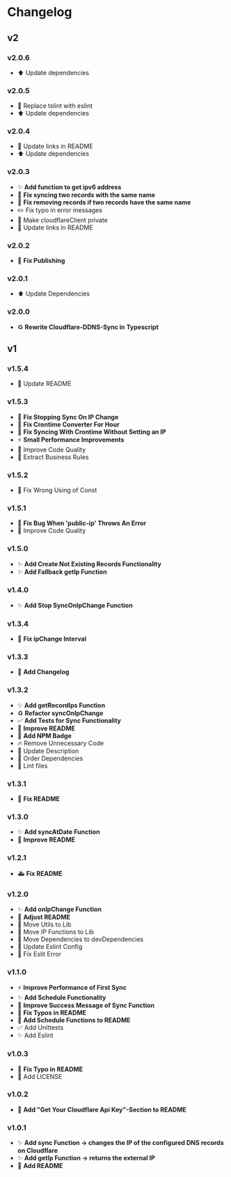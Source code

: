 # Changelog

## v2

### v2.0.6

- ⬆️ Update dependencies

### v2.0.5

- 🚨 Replace tslint with eslint
- ⬆️ Update dependencies

### v2.0.4

- 📝 Update links in README
- ⬆️ Update dependencies

### v2.0.3

- ✨ **Add function to get ipv6 address**
- 🐛 **Fix syncing two records with the same name**
- 🐛 **Fix removing records if two records have the same name**
- ✏️ Fix typo in error messages
- 🐛 Make cloudflareClient private
- 📝 Update links in README

### v2.0.2

- 🐛 **Fix Publishing**

### v2.0.1

- ⬆️ Update Dependencies

### v2.0.0

- ♻️ **Rewrite Cloudflare-DDNS-Sync in Typescript**

## v1

### v1.5.4

- 📝 Update README

### v1.5.3

- 🐛 **Fix Stopping Sync On IP Change**
- 🐛 **Fix Crontime Converter For Hour**
- 🐛 **Fix Syncing With Crontime Without Setting an IP**
- ⚡️ **Small Performance Improvements**
- 💄 Improve Code Quality
- 💄 Extract Business Rules

### v1.5.2

- 🐛 Fix Wrong Using of Const

### v1.5.1

- 🐛 **Fix Bug When 'public-ip' Throws An Error**
- 💄 Improve Code Quality

### v1.5.0

- ✨ **Add Create Not Existing Records Functionality**
- ✨ **Add Fallback getIp Function**

### v1.4.0

- ✨ **Add Stop SyncOnIpChange Function**

### v1.3.4

- 🐛 **Fix ipChange Interval**

### v1.3.3

- 📝 **Add Changelog**

### v1.3.2

- ✨ **Add getRecordIps Function**
- ♻️ **Refactor syncOnIpChange**
- ✅ **Add Tests for Sync Functionality**
- 📝 **Improve README**
- 📝 **Add NPM Badge**
- 🔥 Remove Unnecessary Code
- 🚸 Update Description
- 🎨 Order Dependencies
- 🎨 Lint files

### v1.3.1

- 📝 **Fix README**

### v1.3.0

- ✨ **Add syncAtDate Function**
- 📝 **Improve README**

### v1.2.1

- 🚑 **Fix README**

### v1.2.0

- ✨ **Add onIpChange Function**
- 📝 **Adjust README**
- 🚚 Move Utils to Lib
- 🚚 Move IP Functions to Lib
- 🚚 Move Dependencies to devDependencies
- 🔧 Update Eslint Config
- 🎨 Fix Eslit Error

### v1.1.0

- ⚡️ **Improve Performance of First Sync**
- ✨ **Add Schedule Functionality**
- 🚸 **Improve Success Message of Sync Function**
- 📝 **Fix Typos in README**
- 📝 **Add Schedule Functions to README**
- ✅ Add Unittests
- ✨ Add Eslint

### v1.0.3

- 📝 **Fix Typo in README**
- 📄 Add LICENSE

### v1.0.2

- 📝 **Add "Get Your Cloudflare Api Key"-Section to README**

### v1.0.1

- ✨ **Add sync Function -> changes the IP of the configured DNS records on Cloudflare**
- ✨ **Add getIp Function -> returns the external IP**
- 📝 **Add README**
